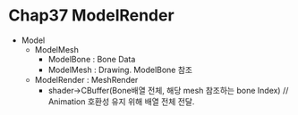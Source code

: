 # Chap37 ModelRender

- Model
    - ModelMesh
        - ModelBone : Bone Data
        - ModelMesh : Drawing. ModelBone 참조
    - ModelRender : MeshRender
        - shader→CBuffer(Bone배열 전체, 해당 mesh 참조하는 bone Index) // Animation 호환성 유지 위해 배열 전체 전달.